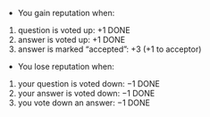 - You gain reputation when:

1. question is voted up: +1 DONE
2. answer is voted up: +1 DONE
3. answer is marked “accepted”: +3 (+1 to acceptor)

- You lose reputation when:

1. your question is voted down: −1 DONE
2. your answer is voted down: −1 DONE
3. you vote down an answer: −1 DONE
